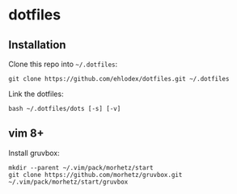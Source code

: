 # dotfiles

## Installation

Clone this repo into `~/.dotfiles`:

    git clone https://github.com/ehlodex/dotfiles.git ~/.dotfiles

Link the dotfiles:

    bash ~/.dotfiles/dots [-s] [-v]

## vim 8+

Install gruvbox:

    mkdir --parent ~/.vim/pack/morhetz/start
    git clone https://github.com/morhetz/gruvbox.git ~/.vim/pack/morhetz/start/gruvbox
